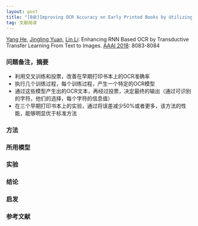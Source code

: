 ```yaml
---
layout: post
title: "[B会]Improving OCR Accuracy on Early Printed Books by Utilizing Cross Fold Training and Voting. DAS 2018 "
tag: 文献阅读
---
```


[Yang He](https://dblp.uni-trier.de/pers/hd/h/He_0003:Yang), [Jingling Yuan](https://dblp.uni-trier.de/pers/hd/y/Yuan:Jingling), [Lin Li](https://dblp.uni-trier.de/pers/hd/l/Li:Lin):
Enhancing RNN Based OCR by Transductive Transfer Learning From Text to Images. [AAAI 2018](https://dblp.uni-trier.de/db/conf/aaai/aaai2018.html#HeYL18): 8083-8084

### 问题备注，摘要

- 利用交叉训练和投票，改善在早期打印书本上的OCR准确率
- 执行几个训练过程，每个训练过程，产生一个特定的OCR模型
- 通过这些模型产生出的OCR文本，再经过投票，决定最终的输出（通过可识别的字符，他们的选择，每个字符的信息值）
- 在三个早期打印书本上的实验，通过将误差减少50%或者更多，该方法的性能，能够明显优于标准方法

### 方法







### 所用模型





### 实验





### 结论





### 启发





### 参考文献







